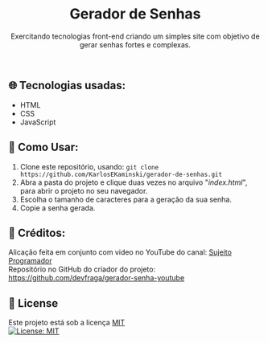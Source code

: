 <h1 align="center">Gerador de Senhas</h1>
<p align="center">Exercitando tecnologias front-end criando um simples site com objetivo de gerar senhas fortes e complexas.</p>
<br>

## 🌐 Tecnologias usadas:
- HTML
- CSS
- JavaScript

## 📝 Como Usar:
1. Clone este repositório, usando: ```git clone https://github.com/KarlosEKaminski/gerador-de-senhas.git```
2. Abra a pasta do projeto e clique duas vezes no arquivo "_index.html_", para abrir o projeto no seu navegador.
3. Escolha o tamanho de caracteres para a geração da sua senha.
4. Copie a senha gerada.

## 🤝 Créditos:
Alicação feita em conjunto com video no YouTube do canal: [Sujeito Programador](https://www.youtube.com/@Sujeitoprogramador)
<br>
Repositório no GitHub do criador do projeto: https://github.com/devfraga/gerador-senha-youtube

## 📄 License
Este projeto está sob a licença [MIT](LICENSE.txt)<br>
[![License: MIT](https://img.shields.io/badge/License-MIT-green.svg)](https://opensource.org/licenses/MIT)
